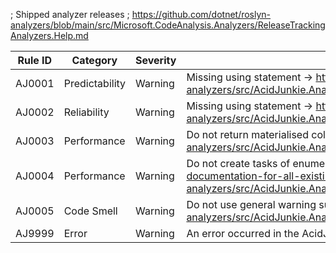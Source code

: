 ; Shipped analyzer releases
; https://github.com/dotnet/roslyn-analyzers/blob/main/src/Microsoft.CodeAnalysis.Analyzers/ReleaseTrackingAnalyzers.Help.md

Rule ID | Category       | Severity    | Notes
--------|----------------|-------------|-------
AJ0001  | Predictability | Warning     | Missing using statement -> https://github.com/AcidJunkie303/AcidJunkie.Analyzers/blob/7-add-documentation-for-all-existing-analyzers/src/AcidJunkie.Analyzers/Diagnosers/MissingEqualityComparer/MissingEqualityComparerAnalyzer.cs
AJ0002  | Reliability    | Warning     | Missing using statement -> https://github.com/AcidJunkie303/AcidJunkie.Analyzers/blob/7-add-documentation-for-all-existing-analyzers/src/AcidJunkie.Analyzers/Diagnosers/MissingUsingStatement/MissingUsingStatementAnalyzer.cs
AJ0003  | Performance    | Warning     | Do not return materialised collection as enumerable -> https://github.com/AcidJunkie303/AcidJunkie.Analyzers/blob/7-add-documentation-for-all-existing-analyzers/src/AcidJunkie.Analyzers/Diagnosers/ReturnMaterialisedCollectionAsEnumerable/ReturnMaterialisedCollectionAsEnumerableAnalyzer.cs
AJ0004  | Performance    | Warning     | Do not create tasks of enumerable type containing a materialised collection -> https://github.com/AcidJunkie303/AcidJunkie.Analyzers/blob/7-add-documentation-for-all-existing-analyzers/src/AcidJunkie.Analyzers/Diagnosers/ReturnMaterialisedCollectionAsEnumerable/TaskCreationWithMaterialisedCollectionAsEnumerableAnalyzer.cs
AJ0005  | Code Smell     | Warning     | Do not use general warning suppression -> https://github.com/AcidJunkie303/AcidJunkie.Analyzers/blob/7-add-documentation-for-all-existing-analyzers/src/AcidJunkie.Analyzers/Diagnosers/WarningSuppression/GeneralWarningSuppressionAnalyzer.cs
AJ9999  | Error          | Warning       | An error occurred in the AcidJunkie.Analyzers package. Check the log file 'AJ.Analyzers.log' in the temp folder
